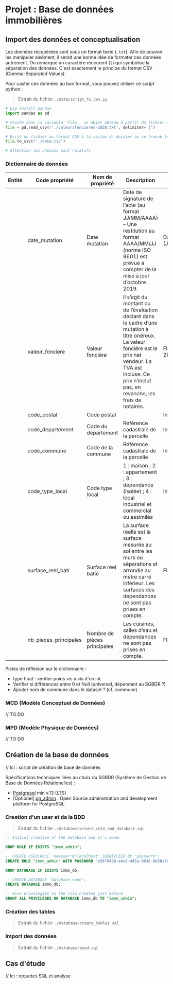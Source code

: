 # Projet : Base de données immobilières

## Import des données et conceptualisation

Les données récupérées sont sous un format texte (`.txt`). Afin de pouvoir les manipuler aisément, il serait une bonne idée de formater ces données autrement.
On remarque un caractère réccurent (`|`) qui symbolise la séparation des données. C'est exactement le principe du format CSV (Comma-Separated Values).

Pour caster ces données au bon format, vous pouvez utiliser ce script python :

> Extrait du fichier `./data/script_to_csv.py`
```python
# pip install pandas
import pandas as pd

# Stocke dans la variable 'file', un objet obtenu à partir du fichier de données texte en lui indiquant comme se caractérise la séparation des données (delimiter='|') :
file = pd.read_csv(r'./valeursfoncieres-2020.txt', delimiter='|')

# Ecrit un fichier au format CSV à la racine du dossier ou se trouve le script nommé 'data[.csv]' :
file.to_csv(r'./data.csv')

# Attention les chemins sont relatifs
```

### Dictionnaire de données

|Entité|Code propriété|Nom de propriété|Description|Format|Contraintes|
|--|--|--|--|--|--|
||date_mutation|Date mutation|Date de signature de l’acte (au format JJ/MM/AAAA) – Une restitution au format AAAA/MM/JJ (norme ISO 8601) est prévue à compter de la mise à jour d’octobre 2019.|Date (JJ/MM/AAAA)|
||valeur_fonciere|Valeur foncière|Il s’agit du montant ou de l’évaluation déclaré dans le cadre d’une mutation à titre onéreux. La valeur foncière est le prix net vendeur. La TVA est incluse. Ce prix n’inclut pas, en revanche, les frais de notaires.|Float (precis. 2)|
||code_postal|Code postal||Int|
||code_departement|Code du département|Référence cadastrale de la parcelle|Int|
||code_commune|Code de la commune|Référence cadastrale de la parcelle|Int|
||code_type_local|Code type local|1 : maison ; 2 : appartement ; 3 : dépendance (isolée) ; 4 : local industriel et commercial ou assimilés|Int|
||surface_reel_bati|Surface réel batie|La surface réelle est la surface mesurée au sol entre les murs ou séparations et arrondie au mètre carré inférieur. Les surfaces des dépendances ne sont pas prises en compte.|Float|
||nb_pieces_principales|Nombre de pièces principales|Les cuisines, salles d’eau et dépendances ne sont pas prises en compte.|Float|

Pistes de réflexion sur le dictionnaire :
- type float : vérifier poids vis à vis d'un int
- Verifier si différences entre 0 et Null (universel, dépendant au SGBDR ?)
- Ajouter nom de commune dans le dataset ? (cf. commune)

### MCD (Modèle Conceptuel de Données)

// TO DO

### MPD (Modèle Physique de Données)

// TO DO

## Création de la base de données

// Ici : script de création de base de données

Spécifications techniques liées au choix du SGBDR (Système de Gestion de Base de Données Relationelles) :

- [Postgresql](https://www.postgresql.org/docs/) min v.13 (LTS)
- [Optionel] [pg_admin](https://www.pgadmin.org/) : Open Source administration and development platform for PostgreSQL

### Creation d'un user et da la BDD
> Extrait du fichier `./database/create_role_and_database.sql`

```sql
-- Initial creation of the database and it's owner

DROP ROLE IF EXISTS "immo_admin";

-- CREATE USER|ROLE 'newuser'@'localhost' IDENTIFIED BY 'password';
CREATE ROLE "immo_admin" WITH PASSWORD 'e5679489-a4c8-445a-9036-0838a70de506';

DROP DATABASE IF EXISTS immo_db;

-- CREATE DATABASE 'database_name';
CREATE DATABASE immo_db;

-- Give privelegies to the role created just before
GRANT ALL PRIVILEGES ON DATABASE immo_db TO "immo_admin";
```

### Création des tables
> Extrait du fichier `./database/create_tables.sql`

### Import des données
> Extrait du fichier `./database/seed.sql`

## Cas d'étude

// Ici : requetes SQL et analyse